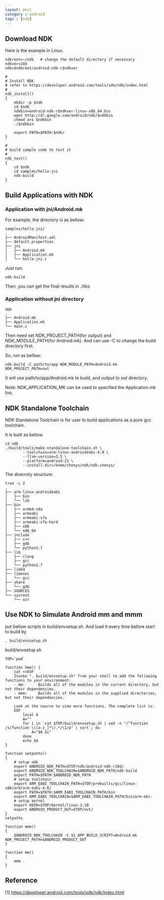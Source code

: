 ```yaml
---
layout: post
category : android
tags : [ndk]
---
```


## Download NDK

Here is the example in Linux.

	ndkroot=~/ndk   # change the default directory if necessary
	ndkver=10d
	ndk=$ndkroot/android-ndk-r$ndkver

	#
	# Install NDK
	# refer to https://developer.android.com/tools/sdk/ndk/index.html
	#
	ndk_install()
	{
		mkdir -p $ndk
		cd $ndk
		ndkbin=android-ndk-r$ndkver-linux-x86_64.bin
		wget http://dl.google.com/android/ndk/$ndkbin
		chmod a+x $ndkbin
		./$ndkbin

		export PATH=$PATH:$ndk/
	}

	#
	# build sample code to test it
	#
	ndk_test()
	{
		cd $ndk
		cd samples/hello-jni
		ndk-build
	}

## Build Applications with NDK

### Application with jni/Android.mk

For example, the directory is as bellow:

	samples/hello-jni/
	.
	├── AndroidManifest.xml
	├── default.properties
	├── jni
	│   ├── Android.mk
	│   ├── Application.mk
	│   └── hello-jni.c

Just run:

	ndk-build

Then, you can get the final results in
	./libs

### Application without jni directory

	app
	.
	├── Android.mk
	├── Application.mk
	└── main.c

Then need set NDK_PROJECT_PATH(for output) and NDK_MODULE_PATH(for Android.mk).
And can use -C to change the build directory first.

So, run as bellow:

	ndk-build -C path/to/app NDK_MODULE_PATH=Android.mk NDK_PROJECT_PATH=out

It will use path/to/app/Android.mk to build, and output to *out* directory.

Note: NDK_APPLICATION_MK can be used to specified the Application.mk too.

## NDK Standalone Toolchain

NDK Standalone Toolchain is for user to build applications as a pure gcc
toolchain.

It is built as bellow.

	cd ndk
	./build/tools/make-standalone-toolchain.sh \
			--toolchain=arm-linux-androideabi-4.9 \
			--llvm-version=3.5 \
			--platform=android-21 \
			--install-dir=/home/chenys/ndk/ndk-chenys/

The direcroty structure:

	tree -L 2
	.
	├── arm-linux-androideabi
	│   ├── bin
	│   └── lib
	├── bin
	│   ├── arm64-v8a
	│   ├── armeabi
	│   ├── armeabi-v7a
	│   ├── armeabi-v7a-hard
	│   ├── x86
	│   └── x86_64
	├── include
	│   ├── c++
	│   ├── gdb
	│   └── python2.7
	├── lib
	│   ├── clang
	│   ├── gcc
	│   └── python2.7
	├── lib64
	├── libexec
	│   └── gcc
	├── share
	│   └── gdb
	├── SOURCES
	└── sysroot
	    └── usr

## Use NDK to Simulate Android mm and mmm

put bellow scripts in build/envsetup.sh. And load it every time before start to build by

	. build/envsetup.sh

build/envsetup.sh

	TOP=`pwd`
	
	function hmm() {
		cat <<EOF
		Invoke ". build/envsetup.sh" from your shell to add the following functions to your environment:
		- mm:      Builds all of the modules in the current directory, but not their dependencies.
		- mmm:     Builds all of the modules in the supplied directories, but not their dependencies.

		Look at the source to view more functions. The complete list is:
		EOF
			local A
			A=""
			for i in `cat $TOP/build/envsetup.sh | sed -n "/^function /s/function \([a-z_]*\).*/\1/p" | sort`; do
				A="$A $i"
			done
			echo $A
	}
	
	function setpaths()
	{
		# setup ndk
		export ANDROID_NDK_PATH=$TOP/ndk/android-ndk-r10d/
		export ANDROID_NDK_TOOLCHAIN=$ANDROID_NDK_PATH/ndk-build
		export PATH=$PATH:$ANDROID_NDK_PATH
		# setup toolchain
		export ARM_EABI_TOOLCHAIN_PATH=$TOP/prebuilts/gcc/linux-x86/arm/arm-eabi-4.6/
		export PATH=$PATH:$ARM_EABI_TOOLCHAIN_PATH/bin
		export ARM_EABI_TOOLCHAIN=$ARM_EABI_TOOLCHAIN_PATH/bin/arm-ebi-
		# setup kernel
		export KDIR=$TOP/kernel/linux-3.10
		export ANDROID_PRODUCT_OUT=$TOP/out/
	}
	setpaths
	
	function mmm()
	{
		$ANDROID_NDK_TOOLCHAIN -C $1 APP_BUILD_SCRIPT=Android.mk NDK_PROJECT_PATH=$ANDROID_PRODUCT_OUT
	}
	
	function mm()
	{
		mmm .
	}

## Reference

[1] https://developer.android.com/tools/sdk/ndk/index.html
